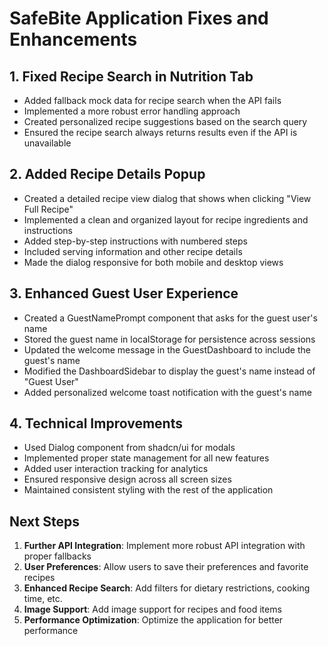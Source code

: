 # SafeBite Application Fixes and Enhancements

## 1. Fixed Recipe Search in Nutrition Tab

- Added fallback mock data for recipe search when the API fails
- Implemented a more robust error handling approach
- Created personalized recipe suggestions based on the search query
- Ensured the recipe search always returns results even if the API is unavailable

## 2. Added Recipe Details Popup

- Created a detailed recipe view dialog that shows when clicking "View Full Recipe"
- Implemented a clean and organized layout for recipe ingredients and instructions
- Added step-by-step instructions with numbered steps
- Included serving information and other recipe details
- Made the dialog responsive for both mobile and desktop views

## 3. Enhanced Guest User Experience

- Created a GuestNamePrompt component that asks for the guest user's name
- Stored the guest name in localStorage for persistence across sessions
- Updated the welcome message in the GuestDashboard to include the guest's name
- Modified the DashboardSidebar to display the guest's name instead of "Guest User"
- Added personalized welcome toast notification with the guest's name

## 4. Technical Improvements

- Used Dialog component from shadcn/ui for modals
- Implemented proper state management for all new features
- Added user interaction tracking for analytics
- Ensured responsive design across all screen sizes
- Maintained consistent styling with the rest of the application

## Next Steps

1. **Further API Integration**: Implement more robust API integration with proper fallbacks
2. **User Preferences**: Allow users to save their preferences and favorite recipes
3. **Enhanced Recipe Search**: Add filters for dietary restrictions, cooking time, etc.
4. **Image Support**: Add image support for recipes and food items
5. **Performance Optimization**: Optimize the application for better performance
